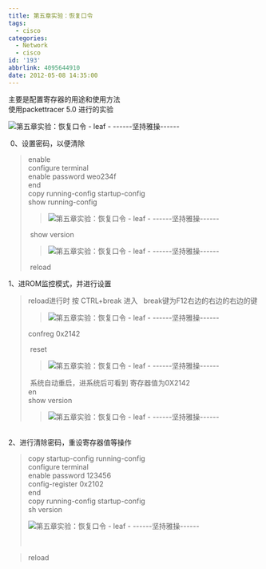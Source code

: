 ```yaml
---
title: 第五章实验：恢复口令
tags:
  - cisco
categories:
  - Network
  - cisco
id: '193'
abbrlink: 4095644910
date: 2012-05-08 14:35:00
---
```


主要是配置寄存器的用途和使用方法  
使用packettracer 5.0 进行的实验  
  

![第五章实验：恢复口令 - leaf - ------坚持雅操------](http://img4.ph.126.net/KXTO1yEhsmxmbObjyC4ecg==/3083839844859442734.jpg "第五章实验：恢复口令 - leaf - ------坚持雅操------")

 0、设置密码，以便清除  

> enable  
> configure terminal  
> enable password weo234f  
> end  
> copy running-config startup-config  
> show running-config  
> 
> > ![第五章实验：恢复口令 - leaf - ------坚持雅操------](http://img7.ph.126.net/skyICMDH7xSGX_WDSU6N-A==/2496683043441012237.jpg "第五章实验：恢复口令 - leaf - ------坚持雅操------")
> 
>  show version  
> 
> > ![第五章实验：恢复口令 - leaf - ------坚持雅操------](http://img7.ph.126.net/ypC6remz-qW7roRM0MXpMw==/2585629136081583707.jpg "第五章实验：恢复口令 - leaf - ------坚持雅操------")
> 
>  reload  
>   

1、进ROM监控模式，并进行设置  

> reload进行时 按 CTRL+break 进入   break键为F12右边的右边的右边的键  
> 
> > ![第五章实验：恢复口令 - leaf - ------坚持雅操------](http://img4.ph.126.net/sSkAD9_p1bFF7zfBKWhGvg==/41939771547202184.jpg "第五章实验：恢复口令 - leaf - ------坚持雅操------")
> 
> confreg 0x2142  
> 
>  reset  
> 
> > ![第五章实验：恢复口令 - leaf - ------坚持雅操------](http://img8.ph.126.net/ndqrl2tPfw6HeAibvnTlGg==/1010776641385459288.jpg "第五章实验：恢复口令 - leaf - ------坚持雅操------")
> 
>  系统自动重启，进系统后可看到 寄存器值为0X2142  
> en  
> show version  
> 
> > ![第五章实验：恢复口令 - leaf - ------坚持雅操------](http://img2.ph.126.net/EoI_PyKbdhJHOIlJ8nq64w==/2563674087898152402.jpg "第五章实验：恢复口令 - leaf - ------坚持雅操------")

   
2、进行清除密码，重设寄存器值等操作  

> copy startup-config running-config  
> configure terminal  
> enable password 123456  
> config-register 0x2102  
> end  
> copy running-config startup-config  
> sh version  
> 
> ![第五章实验：恢复口令 - leaf - ------坚持雅操------](http://img3.ph.126.net/zI01jVwZroEYVcuKx1JD5Q==/1005147141851248773.jpg "第五章实验：恢复口令 - leaf - ------坚持雅操------")
> 
>    

> reload  
>   

>   
>